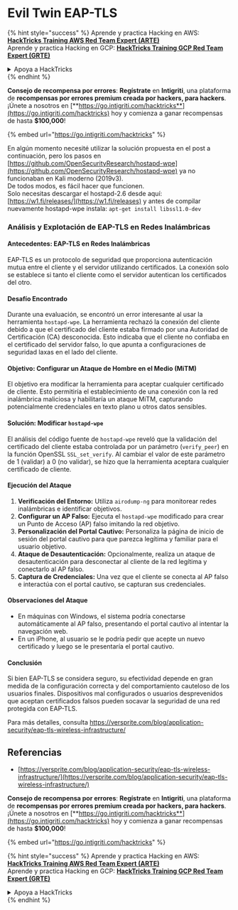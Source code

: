 # Evil Twin EAP-TLS

{% hint style="success" %}
Aprende y practica Hacking en AWS:<img src="/.gitbook/assets/arte.png" alt="" data-size="line">[**HackTricks Training AWS Red Team Expert (ARTE)**](https://training.hacktricks.xyz/courses/arte)<img src="/.gitbook/assets/arte.png" alt="" data-size="line">\
Aprende y practica Hacking en GCP: <img src="/.gitbook/assets/grte.png" alt="" data-size="line">[**HackTricks Training GCP Red Team Expert (GRTE)**<img src="/.gitbook/assets/grte.png" alt="" data-size="line">](https://training.hacktricks.xyz/courses/grte)

<details>

<summary>Apoya a HackTricks</summary>

* ¡Revisa los [**planes de suscripción**](https://github.com/sponsors/carlospolop)!
* **Únete al** 💬 [**grupo de Discord**](https://discord.gg/hRep4RUj7f) o al [**grupo de telegram**](https://t.me/peass) o **síguenos** en **Twitter** 🐦 [**@hacktricks\_live**](https://twitter.com/hacktricks\_live)**.**
* **Comparte trucos de hacking enviando PRs a los repositorios de** [**HackTricks**](https://github.com/carlospolop/hacktricks) y [**HackTricks Cloud**](https://github.com/carlospolop/hacktricks-cloud).

</details>
{% endhint %}

<img src="../../.gitbook/assets/i3.png" alt="" data-size="original">\
**Consejo de recompensa por errores**: **Regístrate** en **Intigriti**, una plataforma de **recompensas por errores premium creada por hackers, para hackers**. ¡Únete a nosotros en [**https://go.intigriti.com/hacktricks**](https://go.intigriti.com/hacktricks) hoy y comienza a ganar recompensas de hasta **$100,000**!

{% embed url="https://go.intigriti.com/hacktricks" %}

En algún momento necesité utilizar la solución propuesta en el post a continuación, pero los pasos en [https://github.com/OpenSecurityResearch/hostapd-wpe](https://github.com/OpenSecurityResearch/hostapd-wpe) ya no funcionaban en Kali moderno (2019v3).\
De todos modos, es fácil hacer que funcionen.\
Solo necesitas descargar el hostapd-2.6 desde aquí: [https://w1.fi/releases/](https://w1.fi/releases) y antes de compilar nuevamente hostapd-wpe instala: `apt-get install libssl1.0-dev`

### Análisis y Explotación de EAP-TLS en Redes Inalámbricas

#### Antecedentes: EAP-TLS en Redes Inalámbricas
EAP-TLS es un protocolo de seguridad que proporciona autenticación mutua entre el cliente y el servidor utilizando certificados. La conexión solo se establece si tanto el cliente como el servidor autentican los certificados del otro.

#### Desafío Encontrado
Durante una evaluación, se encontró un error interesante al usar la herramienta `hostapd-wpe`. La herramienta rechazó la conexión del cliente debido a que el certificado del cliente estaba firmado por una Autoridad de Certificación (CA) desconocida. Esto indicaba que el cliente no confiaba en el certificado del servidor falso, lo que apunta a configuraciones de seguridad laxas en el lado del cliente.

#### Objetivo: Configurar un Ataque de Hombre en el Medio (MiTM)
El objetivo era modificar la herramienta para aceptar cualquier certificado de cliente. Esto permitiría el establecimiento de una conexión con la red inalámbrica maliciosa y habilitaría un ataque MiTM, capturando potencialmente credenciales en texto plano u otros datos sensibles.

#### Solución: Modificar `hostapd-wpe`
El análisis del código fuente de `hostapd-wpe` reveló que la validación del certificado del cliente estaba controlada por un parámetro (`verify_peer`) en la función OpenSSL `SSL_set_verify`. Al cambiar el valor de este parámetro de 1 (validar) a 0 (no validar), se hizo que la herramienta aceptara cualquier certificado de cliente.

#### Ejecución del Ataque
1. **Verificación del Entorno:** Utiliza `airodump-ng` para monitorear redes inalámbricas e identificar objetivos.
2. **Configurar un AP Falso:** Ejecuta el `hostapd-wpe` modificado para crear un Punto de Acceso (AP) falso imitando la red objetivo.
3. **Personalización del Portal Cautivo:** Personaliza la página de inicio de sesión del portal cautivo para que parezca legítima y familiar para el usuario objetivo.
4. **Ataque de Desautenticación:** Opcionalmente, realiza un ataque de desautenticación para desconectar al cliente de la red legítima y conectarlo al AP falso.
5. **Captura de Credenciales:** Una vez que el cliente se conecta al AP falso e interactúa con el portal cautivo, se capturan sus credenciales.

#### Observaciones del Ataque
- En máquinas con Windows, el sistema podría conectarse automáticamente al AP falso, presentando el portal cautivo al intentar la navegación web.
- En un iPhone, al usuario se le podría pedir que acepte un nuevo certificado y luego se le presentaría el portal cautivo.

#### Conclusión
Si bien EAP-TLS se considera seguro, su efectividad depende en gran medida de la configuración correcta y del comportamiento cauteloso de los usuarios finales. Dispositivos mal configurados o usuarios desprevenidos que aceptan certificados falsos pueden socavar la seguridad de una red protegida con EAP-TLS.

Para más detalles, consulta https://versprite.com/blog/application-security/eap-tls-wireless-infrastructure/

## Referencias
* [https://versprite.com/blog/application-security/eap-tls-wireless-infrastructure/](https://versprite.com/blog/application-security/eap-tls-wireless-infrastructure/)

<img src="../../.gitbook/assets/i3.png" alt="" data-size="original">\
**Consejo de recompensa por errores**: **Regístrate** en **Intigriti**, una plataforma de **recompensas por errores premium creada por hackers, para hackers**. ¡Únete a nosotros en [**https://go.intigriti.com/hacktricks**](https://go.intigriti.com/hacktricks) hoy y comienza a ganar recompensas de hasta **$100,000**!

{% embed url="https://go.intigriti.com/hacktricks" %}

{% hint style="success" %}
Aprende y practica Hacking en AWS:<img src="/.gitbook/assets/arte.png" alt="" data-size="line">[**HackTricks Training AWS Red Team Expert (ARTE)**](https://training.hacktricks.xyz/courses/arte)<img src="/.gitbook/assets/arte.png" alt="" data-size="line">\
Aprende y practica Hacking en GCP: <img src="/.gitbook/assets/grte.png" alt="" data-size="line">[**HackTricks Training GCP Red Team Expert (GRTE)**<img src="/.gitbook/assets/grte.png" alt="" data-size="line">](https://training.hacktricks.xyz/courses/grte)

<details>

<summary>Apoya a HackTricks</summary>

* ¡Revisa los [**planes de suscripción**](https://github.com/sponsors/carlospolop)!
* **Únete al** 💬 [**grupo de Discord**](https://discord.gg/hRep4RUj7f) o al [**grupo de telegram**](https://t.me/peass) o **síguenos** en **Twitter** 🐦 [**@hacktricks\_live**](https://twitter.com/hacktricks\_live)**.**
* **Comparte trucos de hacking enviando PRs a los repositorios de** [**HackTricks**](https://github.com/carlospolop/hacktricks) y [**HackTricks Cloud**](https://github.com/carlospolop/hacktricks-cloud).

</details>
{% endhint %}
